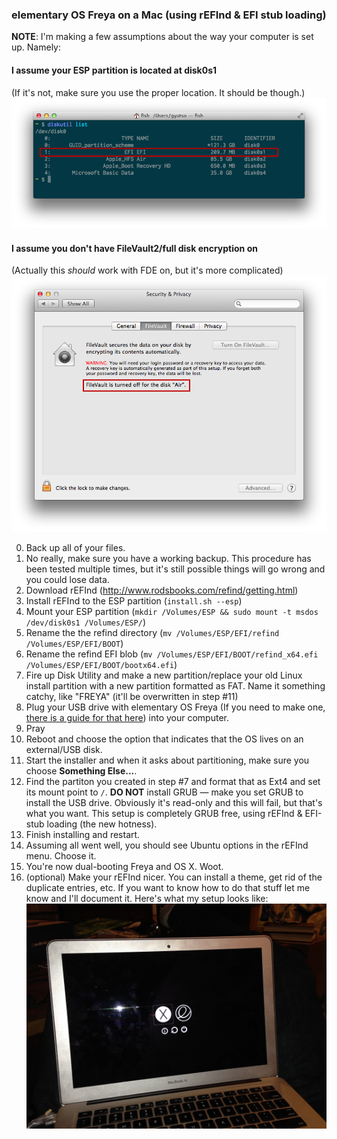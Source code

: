 ### elementary OS Freya on a Mac (using rEFInd & EFI stub loading)

**NOTE**: I'm making a few assumptions about the way your computer is set up. Namely:

#### I assume your ESP partition is located at disk0s1
(If it's not, make sure you use the proper location. It should be though.)
![wheres-esp](img/wheres-esp.png)

#### I assume you don't have FileVault2/full disk encryption on
(Actually this *should* work with FDE on, but it's more complicated)
![no-fde](img/no-fde.png)

0. Back up all of your files.
0. No really, make sure you have a working backup. This procedure has been tested multiple times, but it's still possible things will go wrong and you could lose data.
1. Download rEFInd (http://www.rodsbooks.com/refind/getting.html)
2. Install rEFInd to the ESP partition (`install.sh --esp`)
3. Mount your ESP partition (`mkdir /Volumes/ESP && sudo mount -t msdos /dev/disk0s1 /Volumes/ESP/`)
4. Rename the the refind directory (`mv /Volumes/ESP/EFI/refind /Volumes/ESP/EFI/BOOT`)
5. Rename the refind EFI blob (`mv /Volumes/ESP/EFI/BOOT/refind_x64.efi /Volumes/ESP/EFI/BOOT/bootx64.efi`)
6. Fire up Disk Utility and make a new partition/replace your old Linux install partition with a new partition formatted as FAT. Name it something catchy, like "FREYA" (it'll be overwritten in step #11)
7. Plug your USB drive with elementary OS Freya (If you need to make one, [there is a guide for that here](https://github.com/aroman/freya-on-a-mac/tree/master/iso-to-usb)) into your computer.
8. Pray
9. Reboot and choose the option that indicates that the OS lives on an external/USB disk.
10. Start the installer and when it asks about partitioning, make sure you choose **Something Else...**.
11. Find the partiton you created in step #7 and format that as Ext4 and set its mount point to `/`. **DO NOT** install GRUB — make you set GRUB to install the USB drive. Obviously it's read-only and this will fail, but that's what you want. This setup is completely GRUB free, using rEFInd & EFI-stub loading (the new hotness).
12. Finish installing and restart.
13. Assuming all went well, you should see Ubuntu options in the rEFInd menu. Choose it.
14. You're now dual-booting Freya and OS X. Woot.
15. (optional) Make your rEFInd nicer. You can install a theme, get rid of the duplicate entries, etc. If you want to know how to do that stuff let me know and I'll document it. Here's what my setup looks like:
![no-fde](img/finished-product.jpg)
